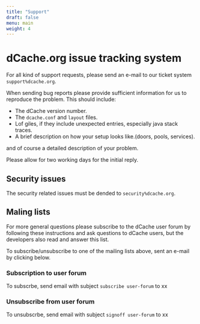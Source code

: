 ```yaml
---
title: "Support"
draft: false
menu: main
weight: 4
---
```


# dCache.org issue tracking system

For all kind of support requests, please send an e-mail to our ticket system `support%dcache.org`.

When sending bug reports please provide sufficient information for us to reproduce the problem. This should include:

- The dCache version number.
- The `dcache.conf` and `layout` files.
- Lof giles, if they include unexpected entries, especially java stack traces.
- A brief description on how your setup looks like.(doors, pools, services).

and of course a detailed description of your problem.

Please allow for two working days for the initial reply.

## Security issues

The security related issues must be dended to `security%dcache.org`.

## Maling lists

For more general questions please subscribe to the dCache user forum by following these instructions and ask questions to dCache users, but the developers also read and answer this list.

To subscribe/unsubscribe to one of the mailing lists above, sent an e-mail by clicking below.

### Subscription to user forum

To subscrbe, send email with subject `subscribe user-forum` to xx

### Unsubscribe from user forum

To unsubscrbe, send email with subject `signoff user-forum` to xx
